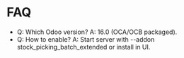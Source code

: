 # FAQ

- Q: Which Odoo version? A: 16.0 (OCA/OCB packaged).
- Q: How to enable? A: Start server with --addon stock_picking_batch_extended or install in UI.
